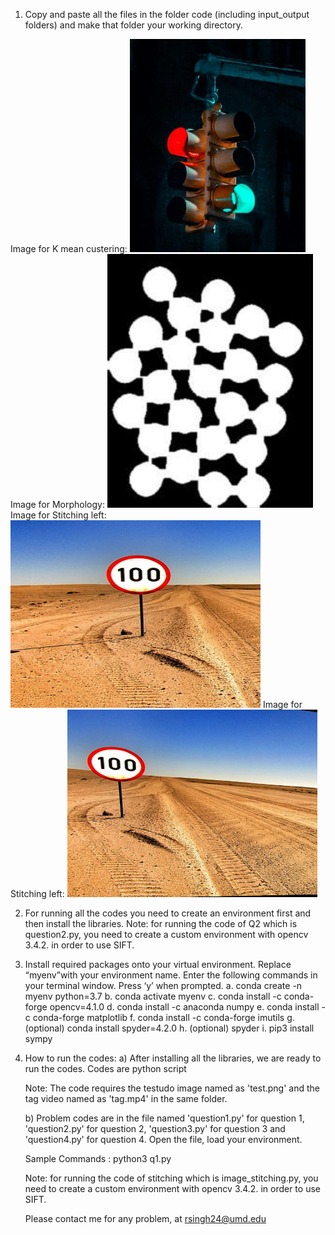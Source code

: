 1) Copy and paste all the files in the folder code (including input_output folders) and make that folder your working directory.

Image for K mean custering:  ![alt text](https://github.com/Rish2911/Stitching-morphology-colour-segmentation-and-camera-calibration/blob/main/coloursegmentation_input_output/Q4image.png) <br />
Image for Morphology: ![alt text](https://github.com/Rish2911/Stitching-morphology-colour-segmentation-and-camera-calibration/blob/main/morphology_input_output/Q1image.png)
Image for Stitching left: ![alt text](https://github.com/Rish2911/Stitching-morphology-colour-segmentation-and-camera-calibration/blob/main/stitching_input_output/left.png)
Image for Stitching left: ![alt text](https://github.com/Rish2911/Stitching-morphology-colour-segmentation-and-camera-calibration/blob/main/stitching_input_output/right.png)

2) For running all the codes you need to create an environment first and then install the libraries.
Note: for running the code of Q2 which is question2.py, you need to create a custom environment with opencv 3.4.2. in order to use SIFT. 
3) Install required packages onto your virtual environment. Replace “myenv”with your environment name. 
  Enter the following commands in your terminal window. Press ‘y’ when prompted. 
  a. conda create -n myenv python=3.7
  b. conda activate myenv
  c. conda install -c conda-forge opencv=4.1.0
  d. conda install -c anaconda numpy
  e. conda install -c conda-forge matplotlib
  f. conda install -c conda-forge imutils
  g. (optional) conda install spyder=4.2.0
  h. (optional) spyder
  i. pip3 install sympy 



4) How to run the codes:
    a) After installing all the libraries, we are ready to run the codes. Codes are python script

    Note: The code requires the testudo image named as 'test.png' and the tag video named as 'tag.mp4' in the same folder.

    b) Problem  codes are in the file named 'question1.py' for question 1, 'question2.py' for question 2, 'question3.py' for question 3 and 'question4.py'        for question 4. Open the file, load your environment.


    Sample Commands : python3 q1.py

     Note: for running the code of stitching which is image_stitching.py, you need to create a custom environment with opencv 3.4.2. in order to use SIFT. 


      Please contact me for any problem, at rsingh24@umd.edu

